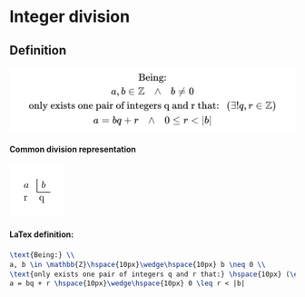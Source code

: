 # Integer division
## Definition
![Integer division definition](definition.png)

#### Common division representation
![Integer division definition](division_variables.png)

#### LaTex definition:
```latex
\text{Being:} \\
a, b \in \mathbb{Z}\hspace{10px}\wedge\hspace{10px} b \neq 0 \\
\text{only exists one pair of integers q and r that:} \hspace{10px} (\exists !q, r \in \mathbb{Z}) \\
a = bq + r \hspace{10px}\wedge\hspace{10px} 0 \leq r < |b|
```
